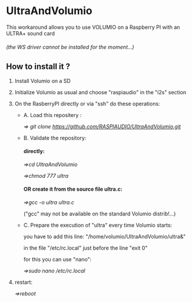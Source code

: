 # UltraAndVolumio
This workaround allows you to use VOLUMIO on a Raspberry PI with an ULTRA+ sound card

###### (the  WS driver cannot be installed for the moment...)

## How to install it ?
1. Install Volumio on a SD
2. Initialize Volumio as usual and choose "raspiaudio" in the "i2s" section
3. On the RasberryPI directly or via "ssh" do these operations:
     * A. Load this repositery :
     
        *=> git clone https://github.com/RASPIAUDIO/UltraAndVolumio.git*
     * B. Validate the repository:
     
         #### directly:
         
         *=>cd UltraAndVolumio*
         
         *=>chmod 777 ultra*  
      
          #### OR create it from the source file ultra.c:
          
          *=>gcc -o ultra ultra.c*
          
         ("gcc" may not be available on the standard Volumio distrib!...) 
            
     * C. Prepare the execution of "ultra" every time Volumio starts:
     
          you have to add this line: "/home/volumio/UltraAndVolumio/ultra&"
             
          in the file "/etc/rc.local" just before the line "exit 0"
              
          for this you can use "nano":
              
          *=>sudo nano /etc/rc.local*
 4. restart:
 
      *=>reboot*
     



